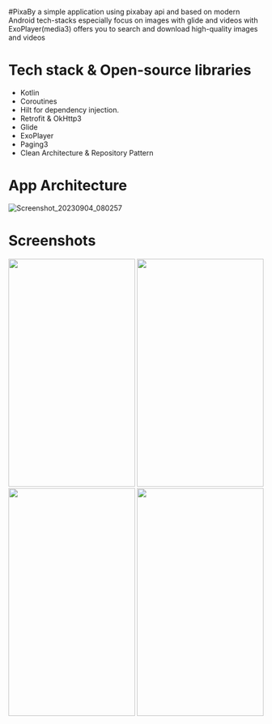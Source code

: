 #PixaBy
a simple application using pixabay api and based on modern Android tech-stacks especially focus on images with glide and videos with ExoPlayer(media3)
offers you to search and download high-quality images and videos 

# Tech stack & Open-source libraries
- Kotlin
- Coroutines
- Hilt for dependency injection.
- Retrofit & OkHttp3
- Glide
- ExoPlayer
- Paging3
- Clean Architecture & Repository Pattern

# App Architecture

![Screenshot_20230904_080257](https://github.com/Elkfrawy9/Pixaby/assets/60475172/69d49a5e-186a-4a4f-a0e6-1e70f193106d)

# Screenshots
<img src="https://github.com/Elkfrawy9/Pixaby/assets/60475172/bfd1d794-4362-4b13-80ce-857571abbf6f" width="250" height="450">
<img src="https://github.com/Elkfrawy9/Pixaby/assets/60475172/2380eb93-3b96-466e-9dc3-83165bf6cf22" width="250" height="450">
<img src="https://github.com/Elkfrawy9/Pixaby/assets/60475172/20d324f9-b4af-463a-9eaf-e6d5ed71f6ce" width="250" height="450">
<img src="https://github.com/Elkfrawy9/Pixaby/assets/60475172/8d2e220c-c0c1-4c3b-ba2f-351a055282f2" width="250" height="450">

